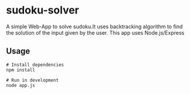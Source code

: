 # sudoku-solver

A simple Web-App to solve sudoku.It uses backtracking algorithm to find the solution of the input given by the user.
This app uses Node.js/Express

## Usage

```
# Install dependencies
npm install

# Run in development
node app.js
```
